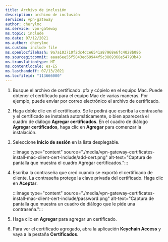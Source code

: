 ```yaml
---
title: Archivo de inclusión
description: archivo de inclusión
services: vpn-gateway
author: cherylmc
ms.service: vpn-gateway
ms.topic: include
ms.date: 07/12/2021
ms.author: cherylmc
ms.custom: include file
ms.openlocfilehash: 9a7a103710f2dc4dce6541a87968e6fc4028b086
ms.sourcegitcommit: aaaa6ee55f5843ed69944f5c3869368e54793b48
ms.translationtype: HT
ms.contentlocale: es-ES
ms.lasthandoff: 07/13/2021
ms.locfileid: "113666000"
---
```

1. Busque el archivo de certificado .pfx y cópielo en el equipo Mac. Puede obtener el certificado para el equipo Mac de varias maneras. Por ejemplo, puede enviar por correo electrónico el archivo de certificado.
1. Haga doble clic en el certificado. Se le pedirá que escriba la contraseña y el certificado se instalará automáticamente, o bien aparecerá el cuadro de diálogo **Agregar certificados**. En el cuadro de diálogo **Agregar certificados**, haga clic en **Agregar** para comenzar la instalación.
1. Seleccione **Inicio de sesión** en la lista desplegable.

   :::image type="content" source="./media/vpn-gateway-certificates-install-mac-client-cert-include/add-cert.png" alt-text="Captura de pantalla que muestra el cuadro Agregar certificados.":::
1. Escriba la contraseña que creó cuando se exportó el certificado de cliente. La contraseña protege la clave privada del certificado. Haga clic en **Aceptar**.

   :::image type="content" source="./media/vpn-gateway-certificates-install-mac-client-cert-include/password.png" alt-text="Captura de pantalla que muestra un cuadro de diálogo que le pide una contraseña.":::
1. Haga clic en **Agregar** para agregar un certificado.
1. Para ver el certificado agregado, abra la aplicación **Keychain Access** y vaya a la pestaña **Certificados**.
